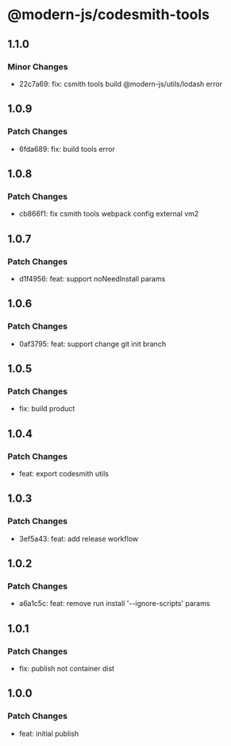 # @modern-js/codesmith-tools

## 1.1.0

### Minor Changes

- 22c7a69: fix: csmith tools build @modern-js/utils/lodash error

## 1.0.9

### Patch Changes

- 6fda689: fix: build tools error

## 1.0.8

### Patch Changes

- cb866f1: fix csmith tools webpack config external vm2

## 1.0.7

### Patch Changes

- d1f4956: feat: support noNeedInstall params

## 1.0.6

### Patch Changes

- 0af3795: feat: support change git init branch

## 1.0.5

### Patch Changes

- fix: build product

## 1.0.4

### Patch Changes

- feat: export codesmith utils

## 1.0.3

### Patch Changes

- 3ef5a43: feat: add release workflow

## 1.0.2

### Patch Changes

- a6a1c5c: feat: remove run install '--ignore-scripts' params

## 1.0.1

### Patch Changes

- fix: publish not container dist

## 1.0.0

### Patch Changes

- feat: initial publish
